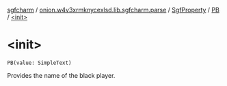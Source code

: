 [sgfcharm](../../../index.md) / [onion.w4v3xrmknycexlsd.lib.sgfcharm.parse](../../index.md) / [SgfProperty](../index.md) / [PB](index.md) / [&lt;init&gt;](./-init-.md)

# &lt;init&gt;

`PB(value: SimpleText)`

Provides the name of the black player.

